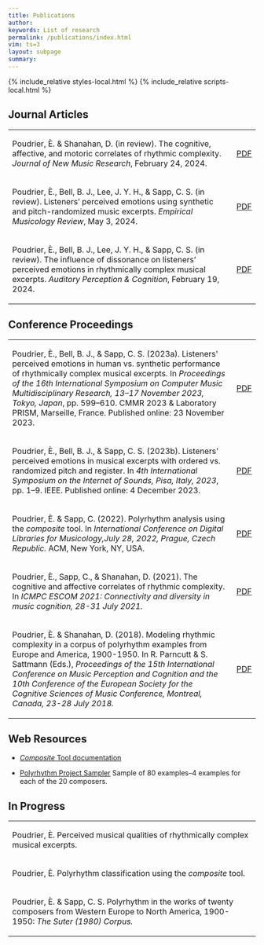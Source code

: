 ```yaml
---
title: Publications
author: 
keywords: List of research
permalink: /publications/index.html
vim: ts=3
layout: subpage
summary: 
---
```


{% include_relative styles-local.html %}
{% include_relative scripts-local.html %}


## Journal Articles ##

<table>
<tbody>	
	
  <tr>
  <td class="topalign"><p>Poudrier, È. &amp; Shanahan, D. (in review). The cognitive, affective, and motoric correlates of rhythmic complexity. <em>Journal of New Music Research</em>, February 24, 2024. </p></td>
    <td class="topalign"><a class="buttonlink" href="https://drive.google.com/file/d/1nrY5AZKp3PjDek3Z7Ik62JFv4k9QFyV-/view?usp=drive_link" target="_blank">PDF</a></td>
    </tr>
<tr>
  <td class="topalign"><p>Poudrier, È., Bell, B. J., Lee, J. Y. H., &amp; Sapp, C. S. (in review). Listeners’ perceived emotions using synthetic and pitch-randomized music excerpts. <em>Empirical Musicology Review</em>, May 3, 2024. </p></td>
    <td class="topalign"><a class="buttonlink" 
href="https://drive.google.com/file/d/19Km_KestTUtINxsNwtioNA9IWRjvw74q/view?usp=drive_link" target="_blank">PDF</a></td>
    </tr>
     <tr>
  <td class="topalign"><p>Poudrier, È., Bell, B. J., Lee, J. Y. H., &amp; Sapp, C. S. (in review). The influence of dissonance on listeners’ perceived emotions in rhythmically complex musical excerpts. <em>Auditory Perception &amp; Cognition</em>, February 19, 2024. </p></td>
    <td class="topalign"><a class="buttonlink" href="https://drive.google.com/file/d/1WbwJPAwnjUOglYXOgQJYsX56MNVhMe5g/view?usp=drive_link" target="_blank">PDF</a></td>
    </tr>
    
</tbody>
</table>

## Conference Proceedings ##

<table>
<tbody>

<tr>
	<td class="topalign"><p>Poudrier, È., Bell, B. J., &amp; Sapp, C. S. (2023a). Listeners' perceived emotions in human vs. synthetic performance of rhythmically complex musical excerpts. In <i>Proceedings of the 16th International Symposium on Computer Music Multidisciplinary Research, 13–17 November 2023, Tokyo, Japan</i>, pp. 599–610. CMMR 2023 &amp Laboratory PRISM, Marseille, France. Published online: 23 November 2023.</p></td>
    	<td class="topalign"><a class="buttonlink" href="https://drive.google.com/file/d/1T3Fsg3ZBLyKIKD2IPJNuJ1fKcPQoajDZ/view?usp=drive_link" target="_blank">PDF</a>	</td>
</tr>
<tr>
	<td class="topalign"><p>Poudrier, È., Bell, B. J., &amp; Sapp, C. S. (2023b). Listeners' perceived emotions in musical excerpts with ordered vs. randomized pitch and register. In <i>4th International Symposium on the Internet of Sounds, Pisa, Italy, 2023</i>, pp. 1–9. IEEE. Published online: 4 December 2023. </p></td>
    	<td class="topalign"><a class="buttonlink" href="https://drive.google.com/file/d/112gZ8psxOEIXeB0sL_nsHcs8PD2pymep/view?usp=drive_link" target="_blank">PDF</a>	</td>
</tr>
<tr>
	  <td class="topalign"><p>Poudrier, È. &amp; Sapp, C. (2022). Polyrhythm analysis using the <em>composite</em> tool. In <em>International Conference on Digital Libraries for Musicology,July 28, 2022, Prague, Czech Republic.</em> ACM, New York, NY, USA.</p></td>
    	<td class="topalign"><a class="buttonlink" href="https://drive.gogle.com/file/d/13ywmzOBdvYK2F5KS5qEvwfmZ9Cf1xyg9/view?usp=sharing" target="_blank">PDF</a>	</td>
</tr>
<tr>
	<td class="topalign"><p>Poudrier, È., Sapp, C., &amp; Shanahan, D. (2021). The cognitive and affective correlates of rhythmic complexity. In <em>ICMPC ESCOM 2021: Connectivity and diversity in music cognition, 28-31 July 2021.</em> </p></td>
	<td class="topalign"><a class="buttonlink" href="https://drive.google.com/file/d/1hCtYDdTHfb3Txo2ryT1ZS2JzL8tT5I6U/view" target="_blank">PDF</a></td>
</tr>
<tr>
	<td class="topalign"><p>Poudrier, È. &amp; Shanahan, D. (2018). Modeling rhythmic complexity in a corpus of polyrhythm examples from Europe and America, 1900-1950. In R. Parncutt & S. Sattmann (Eds.), <em>Proceedings of the 15th International Conference on Music Perception and Cognition and the 10th Conference of the European Society for the Cognitive Sciences of Music Conference, Montreal, Canada, 23-28 July 2018.</em> </p></td>
	<td class="topalign"><a class="buttonlink" href="https://static.unigraz.at/fileadmin/veranstaltungen/music-psychology-conference2018/documents/ICMPC15_ESCOM10%20Proceedings.pdf" target="_blank">PDF</a></td>
</tr>
    
</tbody>
</table>
	

## Web Resources ##

<ul>
<li><p><a href="https://doc.verovio.humdrum.org/filter/composite/" target="_blank"><em>Composite</em> Tool documentation</a></p>
</li>
<li><p><a href="https://verovio.humdrum.org/?file=poly" target="_blank">Polyrhythm Project Sampler</a> Sample of 80 examples&ndash;4 examples for each of the 20 composers.</p>
</li>
</ul>


## In Progress ##
	
<table>
<tbody>
	
 <tr>
	<td class="topalign"><p>Poudrier, È. Perceived musical qualities of rhythmically complex musical excerpts.</p></td>
</tr>
<tr>
	<td class="topalign"><p>Poudrier, È. Polyrhythm classification using the <em>composite</em> tool.</p></td>
</tr>
<tr>
	<td class="topalign"><p>Poudrier, È. &amp; Sapp, C. S. Polyrhythm in the works of twenty composers from Western Europe to North America, 1900-1950: <em>The Suter (1980) Corpus.</em></p></td>
</tr>
  
</tbody>
</table>



